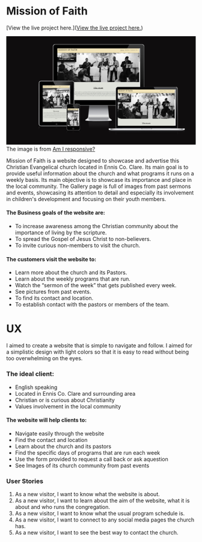 # Mission of Faith

[View the live project here.]([View the live project here.](https://miatothova.github.io/Mission-of-Faith/))

![alt text](https://github.com/MiaTothova/Mission-of-Faith/blob/main/readme-images/responsive.png)
The image is from [Am I responsive?](https://ui.dev/amiresponsive)



Mission of Faith is a website designed to showcase and advertise this Christian Evangelical church located in Ennis Co. Clare. Its main goal is to provide useful information about the church and what programs it runs on a weekly basis. Its main objective is to showcase its importance and place in the local community. The Gallery page is full of images from past sermons and events, showcasing its attention to detail and especially its involvement in children's development and focusing on their youth members.   

#### The Business goals of the website are:
* To increase awareness among the Christian community about the importance of living by the scripture. 
* To spread the Gospel of Jesus Christ to non-believers. 
* To invite curious non-members to visit the church.
#### The customers visit the website to:
*  Learn more about the church and its Pastors. 
*  Learn about the weekly programs that are run. 
* Watch the “sermon of the week” that gets published every week.
* See pictures from past events.
* To find its contact and location.
* To establish contact with the pastors or members of the team. 


# UX
I aimed to create a website that is simple to navigate and follow. I aimed for a simplistic design with light colors so that it is easy to read without being too overwhelming on the eyes. 

### The ideal client:
* English speaking 
* Located in Ennis Co. Clare and surrounding area
* Christian or is curious about Christianity 
* Values involvement in the local community 
#### The website will help clients to:
* Navigate easily through the website 
* Find the contact and location 
* Learn about the church and its pastors 
* Find the specific days of programs that are run each week
* Use the form provided to request a call back or ask aquestion
* See Images of its church community from past events 

### User Stories
1. As a new visitor, I want to know what the website is about. 
2. As a new visitor, I want to learn about the aim of the website, what it is about and who runs the congregation.  
3. As a new visitor, I want to know what the usual program schedule is. 
4. As a new visitor, I want to connect to any social media pages the church has. 
5. As a new visitor, I want to see the best way to contact the church. 